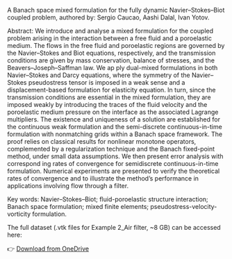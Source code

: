 A Banach space mixed formulation for the fully dynamic Navier–Stokes–Biot coupled problem, authored by: Sergio Caucao, Aashi Dalal, Ivan Yotov.

Abstract: We introduce and analyse a mixed formulation for the coupled problem arising in the interaction
 between a free fluid and a poroelastic medium. The flows in the free fluid and poroelastic regions
 are governed by the Navier–Stokes and Biot equations, respectively, and the transmission conditions
 are given by mass conservation, balance of stresses, and the Beavers–Joseph–Saffman law. We ap
ply dual-mixed formulations in both Navier–Stokes and Darcy equations, where the symmetry of the
 Navier–Stokes pseudostress tensor is imposed in a weak sense and a displacement-based formulation for
 elasticity equation. In turn, since the transmission conditions are essential in the mixed formulation,
 they are imposed weakly by introducing the traces of the fluid velocity and the poroelastic medium
 pressure on the interface as the associated Lagrange multipliers. The existence and uniqueness of a
 solution are established for the continuous weak formulation and the semi-discrete continuous-in-time
 formulation with nonmatching grids within a Banach space framework. The proof relies on classical
 results for nonlinear monotone operators, complemented by a regularization technique and the Banach
 fixed-point method, under small data assumptions. We then present error analysis with correspond
ing rates of convergence for semidiscrete continuous-in-time formulation. Numerical experiments are
 presented to verify the theoretical rates of convergence and to illustrate the method’s performance in
 applications involving flow through a filter.

 Key words: Navier–Stokes–Biot; fluid-poroelastic structure interaction; Banach space formulation;
 mixed finite elements; pseudostress-velocity-vorticity formulation.

 The full dataset (.vtk files for Example 2_Air filter, ~8 GB) can be accessed here:

👉 [Download from OneDrive](https://pitt-my.sharepoint.com/:f:/g/personal/aad100_pitt_edu/Ej36H6CIMo1JsBs75bP0-EoBZrFA1Y1eXmQfK8zQt6rsdQ?e=KtgOjn)
